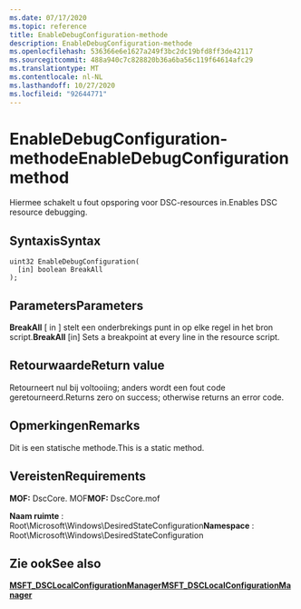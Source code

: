 ```yaml
---
ms.date: 07/17/2020
ms.topic: reference
title: EnableDebugConfiguration-methode
description: EnableDebugConfiguration-methode
ms.openlocfilehash: 536366e6e1627a249f3bc2dc19bfd8ff3de42117
ms.sourcegitcommit: 488a940c7c828820b36a6ba56c119f64614afc29
ms.translationtype: MT
ms.contentlocale: nl-NL
ms.lasthandoff: 10/27/2020
ms.locfileid: "92644771"
---
```

# <a name="enabledebugconfiguration-method"></a><span data-ttu-id="44abb-103">EnableDebugConfiguration-methode</span><span class="sxs-lookup"><span data-stu-id="44abb-103">EnableDebugConfiguration method</span></span>

<span data-ttu-id="44abb-104">Hiermee schakelt u fout opsporing voor DSC-resources in.</span><span class="sxs-lookup"><span data-stu-id="44abb-104">Enables DSC resource debugging.</span></span>

## <a name="syntax"></a><span data-ttu-id="44abb-105">Syntaxis</span><span class="sxs-lookup"><span data-stu-id="44abb-105">Syntax</span></span>

```mof
uint32 EnableDebugConfiguration(
  [in] boolean BreakAll
);
```

## <a name="parameters"></a><span data-ttu-id="44abb-106">Parameters</span><span class="sxs-lookup"><span data-stu-id="44abb-106">Parameters</span></span>

<span data-ttu-id="44abb-107">**BreakAll** \[ in \] stelt een onderbrekings punt in op elke regel in het bron script.</span><span class="sxs-lookup"><span data-stu-id="44abb-107">**BreakAll** \[in\] Sets a breakpoint at every line in the resource script.</span></span>

## <a name="return-value"></a><span data-ttu-id="44abb-108">Retourwaarde</span><span class="sxs-lookup"><span data-stu-id="44abb-108">Return value</span></span>

<span data-ttu-id="44abb-109">Retourneert nul bij voltooiing; anders wordt een fout code geretourneerd.</span><span class="sxs-lookup"><span data-stu-id="44abb-109">Returns zero on success; otherwise returns an error code.</span></span>

## <a name="remarks"></a><span data-ttu-id="44abb-110">Opmerkingen</span><span class="sxs-lookup"><span data-stu-id="44abb-110">Remarks</span></span>

<span data-ttu-id="44abb-111">Dit is een statische methode.</span><span class="sxs-lookup"><span data-stu-id="44abb-111">This is a static method.</span></span>

## <a name="requirements"></a><span data-ttu-id="44abb-112">Vereisten</span><span class="sxs-lookup"><span data-stu-id="44abb-112">Requirements</span></span>

<span data-ttu-id="44abb-113">**MOF:** DscCore. MOF</span><span class="sxs-lookup"><span data-stu-id="44abb-113">**MOF:** DscCore.mof</span></span>

<span data-ttu-id="44abb-114">**Naam ruimte** : Root\Microsoft\Windows\DesiredStateConfiguration</span><span class="sxs-lookup"><span data-stu-id="44abb-114">**Namespace** : Root\Microsoft\Windows\DesiredStateConfiguration</span></span>

## <a name="see-also"></a><span data-ttu-id="44abb-115">Zie ook</span><span class="sxs-lookup"><span data-stu-id="44abb-115">See also</span></span>

[<span data-ttu-id="44abb-116">**MSFT_DSCLocalConfigurationManager**</span><span class="sxs-lookup"><span data-stu-id="44abb-116">**MSFT_DSCLocalConfigurationManager**</span></span>](msft-dsclocalconfigurationmanager.md)
